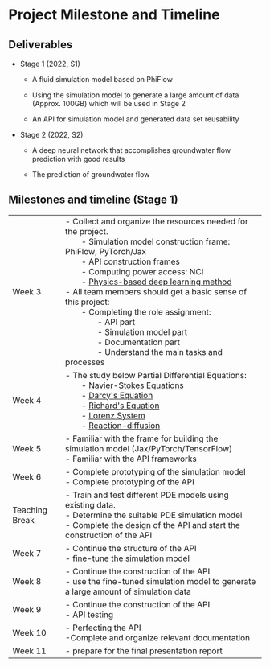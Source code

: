 # Project Milestone and Timeline

## Deliverables

- Stage 1 (2022, S1)

  - A fluid simulation model based on PhiFlow

  - Using the simulation model to generate a large amount of data (Approx. 100GB) which will be used in Stage 2

  - An API for simulation model and generated data set reusability

- Stage 2 (2022, S2)

  - A deep neural network that accomplishes groundwater flow prediction with good results

  - The prediction of groundwater flow

## Milestones and timeline (Stage 1)

|||
|-|-|
|Week 3|- Collect and organize the resources needed for the project.</br> &emsp;&emsp;- Simulation model construction frame: PhiFlow, PyTorch/Jax</br> &emsp;&emsp;- API construction frames</br> &emsp;&emsp;- Computing power access: NCI</br> &emsp;&emsp;- [Physics-based deep learning method](https://physicsbaseddeeplearning.org/intro.html)</br> - All team members should get a basic sense of this project:</br> &emsp;&emsp;- Completing the role assignment:</br>&emsp;&emsp;&emsp;&emsp;- API part</br> &emsp;&emsp;&emsp;&emsp;- Simulation model part</br> &emsp;&emsp;&emsp;&emsp;- Documentation part</br> &emsp;&emsp;&emsp;&emsp;- Understand the main tasks and processes|
|Week 4|- The study below Partial Differential Equations:</br> &emsp;&emsp;- [Navier-Stokes Equations](https://en.wikipedia.org/wiki/Navier%E2%80%93Stokes_equations)</br> &emsp;&emsp;- [Darcy's Equation](https://en.wikipedia.org/wiki/Darcy%27s_law)</br> &emsp;&emsp;- [Richard's Equation](https://en.wikipedia.org/wiki/Richards_equation)</br> &emsp;&emsp;- [Lorenz System](https://en.wikipedia.org/wiki/Lorenz_system)</br> &emsp;&emsp;- [Reaction-diffusion](https://en.wikipedia.org/wiki/Reaction%E2%80%93diffusion_system)|
|Week 5| - Familiar with the frame for building the simulation model (Jax/PyTorch/TensorFlow)</br>- Familiar with the API frameworks|
|Week 6|- Complete prototyping of the simulation model</br>- Complete prototyping of the API|
|Teaching Break|- Train and test different PDE models using existing data.</br> - Determine the suitable PDE simulation model</br> - Complete the design of the API and start the construction of the API|
|Week 7|- Continue the structure of the API</br> - fine-tune the simulation model|
|Week 8|- Continue the construction of the API</br> - use the fine-tuned simulation model to generate a large amount of simulation data|
|Week 9|- Continue the construction of the API</br> - API testing|
|Week 10|- Perfecting the API</br> -Complete and organize relevant documentation|
|Week 11|- prepare for the final presentation report|
